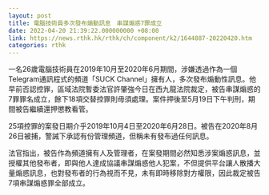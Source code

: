 ```yaml
---
layout: post
title: 電腦技術員多次發布煽動訊息　串謀煽惑7罪成立
date: 2022-04-20 21:39:22.000000000 +08:00
link: https://news.rthk.hk/rthk/ch/component/k2/1644887-20220420.htm
categories: rthk
---
```


一名26歲電腦技術員在2019年10月至2020年6月期間，涉嫌透過作為一個Telegram通訊程式的頻道「SUCK Channel」擁有人，多次發布煽動性訊息。他早前否認控罪，區域法院暫委法官許肇強今日在西九龍法院裁定，被告串謀煽惑的7罪罪名成立，餘下18項交替控罪則毋須處理。案件押後至5月19日下午判刑，期間被告繼續還押懲教看管。

25項控罪的案發日期介乎2019年10月4日至2020年6月28日。被告在2020年8月26日被捕，警誡下承認有份管理頻道，但稱未有發布過任何訊息。

法官指出，被告作為頻道擁有人及管理者，在案發期間必然知悉涉案煽惑訊息，並授權其他發布者，即與他人達成協議串謀煽惑他人犯案，不但提供平台讓人散播大量煽惑訊息，也對發布者的行為視而不見，未有即時移除對方權限，因此裁定被告7項串謀煽惑罪全部成立。
